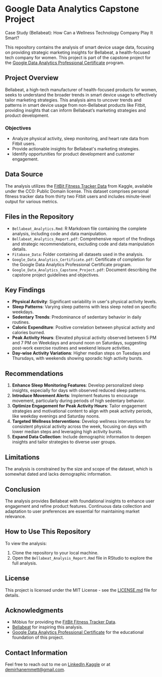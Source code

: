 # Google Data Analytics Capstone Project
 Case Study (Bellabeat): How Can a Wellness Technology Company Play It Smart?

This repository contains the analysis of smart device usage data, focusing on providing strategic marketing insights for Bellabeat, a health-focused tech company for women. This project is part of the capstone project for the [Google Data Analytics Professional Certificate](https://www.coursera.org/professional-certificates/google-data-analytics) program.

## Project Overview

Bellabeat, a high-tech manufacturer of health-focused products for women, seeks to understand the broader trends in smart device usage to effectively tailor marketing strategies. This analysis aims to uncover trends and patterns in smart device usage from non-Bellabeat products like Fitbit, providing insights that can inform Bellabeat’s marketing strategies and product development.

### Objectives

- Analyze physical activity, sleep monitoring, and heart rate data from Fitbit users.
- Provide actionable insights for Bellabeat's marketing strategies.
- Identify opportunities for product development and customer engagement.

## Data Source

The analysis utilizes the [FitBit Fitness Tracker Data](https://www.kaggle.com/datasets/arashnic/fitbit) from Kaggle, available under the CC0: Public Domain license. This dataset comprises personal fitness tracker data from thirty two Fitbit users and includes minute-level output for various metrics.

## Files in the Repository

- `Bellabeat_Analytics.Rmd`: R Markdown file containing the complete analysis, including code and data manipulation.
- `Bellabeat_Analytics_Report.pdf`: Comprehensive report of the findings and strategic recommendations, excluding code and data manipulation details.
- `Fitabase_Data`: Folder containing all datasets used in the analysis.
- `Google_Data_Analytics_Certificate.pdf`: Certificate of completion for the Google Data Analytics Professional Certificate program.
- `Google_Data_Analytics_Capstone_Project.pdf`: Document describing the capstone project guidelines and objectives.

## Key Findings

- **Physical Activity**: Significant variability in user's physical activity levels.
- **Sleep Patterns**: Varying sleep patterns with less sleep noted on specific weekdays.
- **Sedentary Trends**: Predominance of sedentary behavior in daily routines.
- **Caloric Expenditure**: Positive correlation between physical activity and calories burned.
- **Peak Activity Hours**: Elevated physical activity observed between 5 PM and 7 PM on Weekdays and around noon on Saturdays, suggesting post-work exercise routines and weekend leisure activities.
- **Day-wise Activity Variations**: Higher median steps on Tuesdays and Thursdays, with weekends showing sporadic high activity bursts.



## Recommendations

1. **Enhance Sleep Monitoring Features**: Develop personalized sleep insights, especially for days with observed reduced sleep patterns.
2. **Introduce Movement Alerts**: Implement features to encourage movement, particularly during periods of high sedentary behavior.
3. **Optimize Engagement for Peak Activity Hours**: Tailor engagement strategies and motivational content to align with peak activity periods, like weekday evenings and Saturday noons.
4. **Targeted Wellness Interventions**: Develop wellness interventions for consistent physical activity across the week, focusing on days with lower median steps and leveraging high activity bursts.
5. **Expand Data Collection**: Include demographic information to deepen insights and tailor strategies to diverse user groups.

## Limitations

The analysis is constrained by the size and scope of the dataset, which is somewhat dated and lacks demographic information.

## Conclusion

The analysis provides Bellabeat with foundational insights to enhance user engagement and refine product features. Continuous data collection and adaptation to user preferences are essential for maintaining market relevance.

## How to Use This Repository

To view the analysis:
1. Clone the repository to your local machine.
2. Open the `Bellabeat_Analysis_Report.Rmd` file in RStudio to explore the full analysis.

## License

This project is licensed under the MIT License - see the [LICENSE.md](LICENSE.md) file for details.

## Acknowledgments

- Möbius for providing the [FitBit Fitness Tracker Data](https://www.kaggle.com/datasets/arashnic/fitbit).
- [Bellabeat](https://bellabeat.com/) for inspiring this analysis.
- [Google Data Analytics Professional Certificate](https://www.coursera.org/account/accomplishments/professional-cert/6AXZXLM3G24Y) for the educational foundation of this project.

## Contact Information
Feel free to reach out to me on [LinkedIn](https://www.linkedin.com/in/demirhanemmett/),[Kaggle](https://www.kaggle.com/emmettdemirhan/) or at [demirhanemmett@gmail.com](mailto:demirhanemmett@gmail.com).

